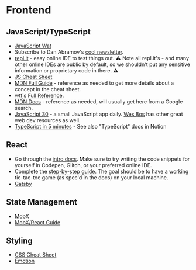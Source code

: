 # Frontend 

## JavaScript/TypeScript
* [JavaScript Wat](https://www.destroyallsoftware.com/talks/wat)
* Subscribe to Dan Abramov's [cool newsletter](https://justjavascript.com/).
* [repl.it](repl.it) - easy online IDE to test things out. ⚠️ Note all repl.it's - and many other online IDEs are public by default, so we shouldn't put any sensitive information or proprietary code in there. ⚠️
* [JS Cheat Sheet](https://htmlcheatsheet.com/js/)
* [MDN Full Guide](https://developer.mozilla.org/en-US/docs/Web/JavaScript/Guide) - reference as needed to get more details about a concept in the cheat sheet. 
* [wtfjs](https://www.youtube.com/watch?v=et8xNAc2ic8) [Full Reference](https://github.com/denysdovhan/wtfjs).
* [MDN Docs](https://developer.mozilla.org/en-US/docs/Web) - reference as needed, will usually get here from a Google search.
* [JavaScript 30](https://javascript30.com/) - a small JavaScript app daily. [Wes Bos](https://wesbos.com) has other great web dev resources as well. 
* [TypeScript in 5 minutes](https://www.typescriptlang.org/docs/handbook/typescript-in-5-minutes.html) - See also "TypeScript" docs in Notion

## React 
* Go through the [intro docs](https://reactjs.org/docs/hello-world.html). Make sure to try writing the code snippets for yourself in Codepen, Glitch, or your preferred online IDE. 
* Complete the [step-by-step guide](https://reactjs.org/tutorial/tutorial.html). The goal should be to have a working tic-tac-toe game (as spec'd in the docs) on your local machine. 
* [Gatsby](https://www.gatsbyjs.org/docs/)

## State Management 
* [MobX](https://mobx.js.org/README.html)
* [MobX/React Guide](https://mobx.js.org/getting-started.html)

## Styling
* [CSS Cheat Sheet](https://htmlcheatsheet.com/css/)
* [Emotion](https://emotion.sh/docs/introduction)